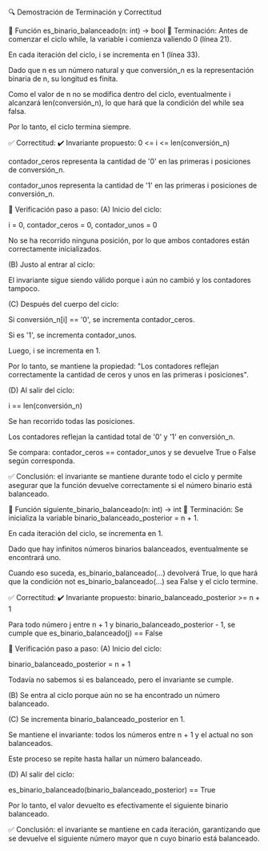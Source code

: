 🔍 Demostración de Terminación y Correctitud

🧠 Función es_binario_balanceado(n: int) -> bool
📌 Terminación:
Antes de comenzar el ciclo while, la variable i comienza valiendo 0 (línea 21).

En cada iteración del ciclo, i se incrementa en 1 (línea 33).

Dado que n es un número natural y que conversión_n es la representación binaria de n, su longitud es finita.

Como el valor de n no se modifica dentro del ciclo, eventualmente i alcanzará len(conversión_n), lo que hará que la condición del while sea falsa.

Por lo tanto, el ciclo termina siempre.

✅ Correctitud:
✔️ Invariante propuesto:
0 <= i <= len(conversión_n)

contador_ceros representa la cantidad de '0' en las primeras i posiciones de conversión_n.

contador_unos representa la cantidad de '1' en las primeras i posiciones de conversión_n.

📌 Verificación paso a paso:
(A) Inicio del ciclo:

i = 0, contador_ceros = 0, contador_unos = 0

No se ha recorrido ninguna posición, por lo que ambos contadores están correctamente inicializados.

(B) Justo al entrar al ciclo:

El invariante sigue siendo válido porque i aún no cambió y los contadores tampoco.

(C) Después del cuerpo del ciclo:

Si conversión_n[i] == '0', se incrementa contador_ceros.

Si es '1', se incrementa contador_unos.

Luego, i se incrementa en 1.

Por lo tanto, se mantiene la propiedad:
"Los contadores reflejan correctamente la cantidad de ceros y unos en las primeras i posiciones".

(D) Al salir del ciclo:

i == len(conversión_n)

Se han recorrido todas las posiciones.

Los contadores reflejan la cantidad total de '0' y '1' en conversión_n.

Se compara:
contador_ceros == contador_unos
y se devuelve True o False según corresponda.

✅ Conclusión: el invariante se mantiene durante todo el ciclo y permite asegurar que la función devuelve correctamente si el número binario está balanceado.

🧠 Función siguiente_binario_balanceado(n: int) -> int
📌 Terminación:
Se inicializa la variable binario_balanceado_posterior = n + 1.

En cada iteración del ciclo, se incrementa en 1.

Dado que hay infinitos números binarios balanceados, eventualmente se encontrará uno.

Cuando eso suceda, es_binario_balanceado(...) devolverá True, lo que hará que la condición not es_binario_balanceado(...) sea False y el ciclo termine.

✅ Correctitud:
✔️ Invariante propuesto:
binario_balanceado_posterior >= n + 1

Para todo número j entre n + 1 y binario_balanceado_posterior - 1, se cumple que es_binario_balanceado(j) == False

📌 Verificación paso a paso:
(A) Inicio del ciclo:

binario_balanceado_posterior = n + 1

Todavía no sabemos si es balanceado, pero el invariante se cumple.

(B) Se entra al ciclo porque aún no se ha encontrado un número balanceado.

(C) Se incrementa binario_balanceado_posterior en 1.

Se mantiene el invariante: todos los números entre n + 1 y el actual no son balanceados.

Este proceso se repite hasta hallar un número balanceado.

(D) Al salir del ciclo:

es_binario_balanceado(binario_balanceado_posterior) == True

Por lo tanto, el valor devuelto es efectivamente el siguiente binario balanceado.

✅ Conclusión: el invariante se mantiene en cada iteración, garantizando que se devuelve el siguiente número mayor que n cuyo binario está balanceado.
